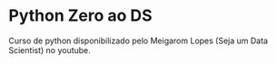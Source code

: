 # Python Zero ao DS
Curso de python disponibilizado pelo Meigarom Lopes (Seja um Data Scientist) no youtube.
